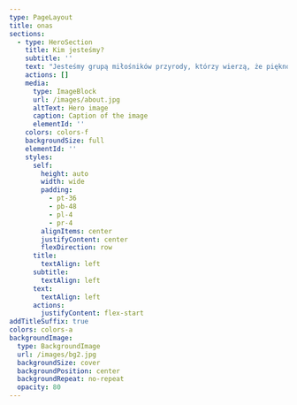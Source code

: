 ```yaml
---
type: PageLayout
title: onas
sections:
  - type: HeroSection
    title: Kim jesteśmy?
    subtitle: ''
    text: "Jesteśmy grupą miłośników przyrody, którzy wierzą, że piękno polskiej fauny i flory zasługuje na szczególną uwagę i ochronę. Naszym celem jest edukacja, inspiracja i zwiększanie świadomości na temat bogactwa natury w Polsce.\n\nNa tej stronie znajdziesz informacje o zwierzętach, roślinach i ekosystemach, które czynią Polskę wyjątkowym miejscem. Chcemy, aby każdy, kto tu zajrzy, zrozumiał, jak ważna jest równowaga w przyrodzie i jak wiele możemy zrobić, aby ją chronić.\n\nWierzymy, że poprzez dzielenie się wiedzą i pięknem przyrody, możemy zainspirować innych do działania – od prostych gestów, takich jak zakładanie kwietnych łąk, po większe inicjatywy, jak ochrona zagrożonych gatunków.\n\n**Dołącz do nas!**\nZapraszamy do wspólnego odkrywania polskiej przyrody i dzielenia się swoimi historiami, zdjęciami oraz pomysłami. Razem możemy zrobić wiele dla naszej planety i przyszłych pokoleń.\n\n**Nasza misja:**\n\n*   Edukować o różnorodności polskiej fauny i flory.\n\n*   Wspierać ochronę przyrody poprzez informowanie o zagrożeniach i rozwiązaniach.\n\n*   Inspirować do kontaktu z naturą i jej aktywnej ochrony.\n\nZachwyć się naturą, zrozum jej wartość, działaj dla jej dobra. \U0001F33F\n\n\n\n"
    actions: []
    media:
      type: ImageBlock
      url: /images/about.jpg
      altText: Hero image
      caption: Caption of the image
      elementId: ''
    colors: colors-f
    backgroundSize: full
    elementId: ''
    styles:
      self:
        height: auto
        width: wide
        padding:
          - pt-36
          - pb-48
          - pl-4
          - pr-4
        alignItems: center
        justifyContent: center
        flexDirection: row
      title:
        textAlign: left
      subtitle:
        textAlign: left
      text:
        textAlign: left
      actions:
        justifyContent: flex-start
addTitleSuffix: true
colors: colors-a
backgroundImage:
  type: BackgroundImage
  url: /images/bg2.jpg
  backgroundSize: cover
  backgroundPosition: center
  backgroundRepeat: no-repeat
  opacity: 80
---
```

